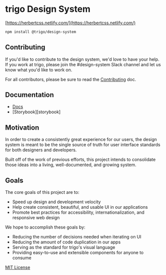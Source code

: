 
# trigo Design System

[https://herbertcss.netlify.com/](https://herbertcss.netlify.com/)

```sh
npm install @trigo/design-system
```

## Contributing

If you'd like to contribute to the design system, we'd love to have your help.
If you work at trigo, please join the #design-system Slack channel and let us know what you'd like to work on.

For all contributors, please be sure to read the [Contributing](Contributing.md) doc.

## Documentation

-   [Docs][site]
-   [Storybook][storybook]

## Motivation

In order to create a consistently great experience for our users,
the design system is meant to be the single source of truth for user interface standards
for both designers and developers.

Built off of the work of previous efforts, this project intends
to consolidate those ideas into a living, well-documented, and growing system.

## Goals

The core goals of this project are to:

-   Speed up design and development velocity
-   Help create consistent, beautiful, and usable UI in our applications
-   Promote best practices for accessibility, internationalization, and responsive web design

We hope to accomplish these goals by:

-   Reducing the number of decisions needed when iterating on UI
-   Reducing the amount of code duplication in our apps
-   Serving as the standard for trigo's visual language
-   Providing easy-to-use and extensible components for anyone to consume

[site]: https://trigo-at..github.io/

[MIT License](LICENSE.md)
